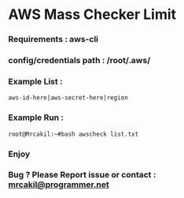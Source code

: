 # AWS Mass Checker Limit

### Requirements :  aws-cli
### config/credentials path : /root/.aws/
### Example List : 
```
aws-id-here|aws-secret-here|region
```
### Example Run : 
```
root@Mrcakil:~#bash awscheck list.txt
```
### Enjoy
### Bug ? Please Report issue or contact : mrcakil@programmer.net
